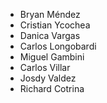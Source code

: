 ﻿- Bryan Méndez
- Cristian Ycochea <crismnv>
- Danica Vargas
- Carlos Longobardi <CarlosLongMel>
- Miguel Gambini  <Gambini29>
- Carlos Villar
- Josdy Valdez 
- Richard Cotrina <rcotrina94>
